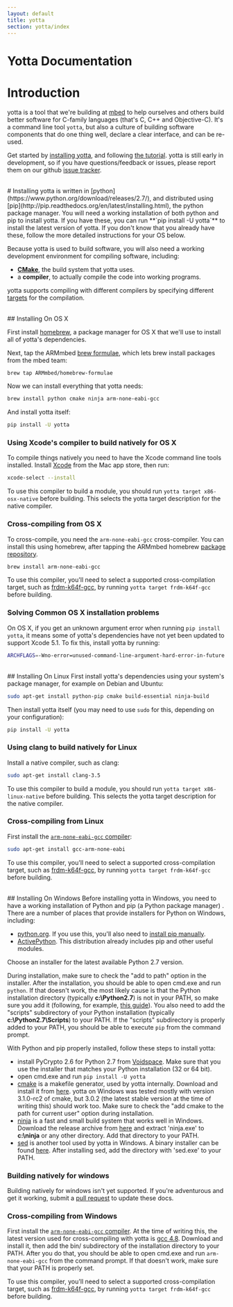 ```yaml
---
layout: default
title: yotta
section: yotta/index
---
```


<div class="page-header">
  <h1>Yotta Documentation</h1>
</div>

<a name="introduction"></a>
# Introduction
yotta is a tool that we're building at [mbed](https://mbed.org) to help ourselves and others build better software for C-family languages (that's C, C++ and Objective-C). It's a command line tool `yotta`, but also a culture of building software components that do one thing well, declare a clear interface, and can be re-used.

Get started by [installing yotta](#installing), and following [the tutorial](/../tutorial/tutorial.html). yotta is still early in development, so if you have questions/feedback or issues, please report them on our github [issue tracker](https://github.com/ARMmbed/yotta/issues).


<br>
<a name="installing"></a>
# Installing
yotta is written in [python](https://www.python.org/download/releases/2.7/),
and distributed using
[pip](http://pip.readthedocs.org/en/latest/installing.html), the python package
manager. You will need a working installation of both python and pip to install
yotta. If you have these, you can run **`pip install -U yotta`** to install the
latest version of yotta.  If you don't know that you already have these, follow
the more detailed instructions for your OS below.

Because yotta is used to build software, you will also need a working
development environment for compiling software, including:

 * **[CMake](http://www.cmake.org)**, the build system that yotta uses.
 * a **compiler**, to actually compile the code into working programs.

yotta supports compiling with different compilers by specifying different
[targets](../tutorial/targets.html) for the compilation.

<br>
<a name="installing-on-osx"></a>
## Installing On OS X

First install [homebrew](brew.sh), a package manager for OS X that we'll use to
install all of yotta's dependencies.

Next, tap the ARMmbed [brew
formulae](https://github.com/armmbed/homebrew-formulae), which lets brew
install packages from the mbed team:

```sh
brew tap ARMmbed/homebrew-formulae
```

Now we can install everything that yotta needs:

```sh
brew install python cmake ninja arm-none-eabi-gcc
```

And install yotta itself:

```sh
pip install -U yotta
```


### Using Xcode's compiler to build natively for OS X
To compile things natively you need to have the Xcode command line tools
installed. Install [Xcode](https://developer.apple.com/xcode/downloads/) from
the Mac app store, then run:

```sh
xcode-select --install
```

To use this compiler to build a module, you should run `yotta target
x86-osx-native` before building. This selects the yotta target description for
the native compiler.


### Cross-compiling from OS X
To cross-compile, you need the `arm-none-eabi-gcc` cross-compiler. You can
install this using homebrew, after tapping the ARMmbed homebrew [package
repository](https://github.com/armmbed/homebrew-formulae).

```sh
brew install arm-none-eabi-gcc
```

To use this compiler, you'll need to select a supported cross-compilation
target, such as
[frdm-k64f-gcc](https://github.com/ARMmbed/target-frdm-k64f-gcc), by running
`yotta target frdm-k64f-gcc` before building.


### Solving Common OS X installation problems
On OS X, if you get an unknown argument error when running `pip install yotta`, it means some of yotta's dependencies have not yet been updated to support Xcode 5.1.
To fix this, install yotta by running:

```sh
ARCHFLAGS=-Wno-error=unused-command-line-argument-hard-error-in-future pip install yotta
```


<br>
<a name="installing-on-linux"></a>
## Installing On Linux
First install yotta's dependencies using your system's package manager, for
example on Debian and Ubuntu:

```sh
sudo apt-get install python-pip cmake build-essential ninja-build
```

Then install yotta itself (you may need to use `sudo` for this, depending on
your configuration):

```sh
pip install -U yotta
```



### Using clang to build natively for Linux
Install a native compiler, such as clang:

```sh
sudo apt-get install clang-3.5
```

To use this compiler to build a module, you should run `yotta target
x86-linux-native` before building. This selects the yotta target description for
the native compiler.


### Cross-compiling from Linux

First install the [`arm-none-eabi-gcc`
compiler](https://launchpad.net/gcc-arm-embedded):

```sh
sudo apt-get install gcc-arm-none-eabi
```

To use this compiler, you'll need to select a supported cross-compilation
target, such as
[frdm-k64f-gcc](https://github.com/ARMmbed/target-frdm-k64f-gcc), by running
`yotta target frdm-k64f-gcc` before building.


<br>
<a name="installing-on-windows"></a>
## Installing On Windows
Before installing yotta in Windows, you need to have a working installation of Python and pip
(a Python package manager) . There are a number of places that provide installers for Python on
Windows, including:

- [python.org](https://www.python.org/downloads/). If you use this, you'll also need to [install pip manually](https://pip.pypa.io/en/latest/installing.html).
- [ActivePython](http://www.activestate.com/activepython/downloads). This distribution already includes pip and other useful modules.

Choose an installer for the latest available Python 2.7 version.

During installation, make sure to check the "add to path" option in the installer. After the installation,
you should be able to open cmd.exe and run `python`. If that doesn't work, the most likely cause
is that the Python installation directory (typically **c:\Python2.7**) is not in your PATH, so make sure
you add it (following, for example, [this guide](http://superuser.com/questions/317631/setting-path-in-windows-7-command-prompt)).
You also need to add the "scripts" subdirectory of your Python installation (typically **c:\Python2.7\Scripts**)
to your PATH. If the "scripts" subdirectory is properly added to your PATH, you should be able to
execute `pip` from the command prompt.

With Python and pip properly installed, follow these steps to install yotta:

- install PyCrypto 2.6 for Python 2.7 from [Voidspace](http://www.voidspace.org.uk/python/modules.shtml#pycrypto).
Make sure that you use the installer that matches your Python installation (32 or 64 bit).
- open cmd.exe and run `pip install -U yotta`
- [cmake](http://www.cmake.org/) is a makefile generator, used by yotta internally. Download and install
it from [here](http://www.cmake.org/download/). yotta on Windows was tested mostly with version 3.1.0-rc2
of cmake, but 3.0.2 (the latest stable version at the time of writing this) should work too. Make sure to
check the "add cmake to the path for current user" option during installation.
- [ninja](http://martine.github.io/ninja/) is a fast and small build system that works well in Windows.
Download the release archive from [here](https://github.com/martine/ninja/releases/download/v1.5.3/ninja-win.zip)
and extract 'ninja.exe' to **c:\ninja** or any other directory. Add that directory to your PATH.
- [sed](https://www.gnu.org/software/sed/) is another tool used by yotta in Windows. A binary installer can be
found [here](http://gnuwin32.sourceforge.net/packages/sed.htm). After installing sed, add the directory with
'sed.exe' to your PATH.

### Building natively for windows
Building natively for windows isn't yet supported. If you're adventurous and
get it working, submit a [pull request](https://github.com/armmbed/yotta/pulls)
to update these docs.

### Cross-compiling from Windows
First install the [`arm-none-eabi-gcc` compiler](https://launchpad.net/gcc-arm-embedded). At the
time of writing this, the latest version used for cross-compiling with yotta is
[gcc 4.8](https://launchpad.net/gcc-arm-embedded/4.8/4.8-2014-q3-update/+download/gcc-arm-none-eabi-4_8-2014q3-20140805-win32.exe).
Download and install it, then add the bin/ subdirectory of the installation directory to your PATH.
After you do that, you should be able to open cmd.exe and run `arm-none-eabi-gcc` from
the command prompt. If that doesn't work, make sure that your PATH is properly set.

To use this compiler, you'll need to select a supported cross-compilation
target, such as
[frdm-k64f-gcc](https://github.com/ARMmbed/target-frdm-k64f-gcc), by running
`yotta target frdm-k64f-gcc` before building.


